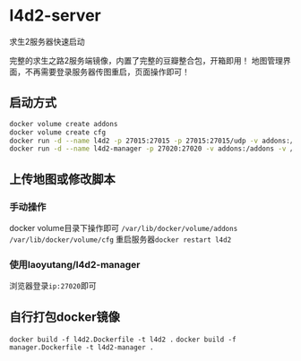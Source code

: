 # l4d2-server
求生2服务器快速启动

完整的求生之路2服务端镜像，内置了完整的豆瓣整合包，开箱即用！
地图管理界面，不再需要登录服务器传图重启，页面操作即可！

## 启动方式
```sh
docker volume create addons
docker volume create cfg
docker run -d --name l4d2 -p 27015:27015 -p 27015:27015/udp -v addons:/l4d2/left4dead2/addons -v cfg:/l4d2/left4dead2/cfg laoyutang/l4d2:latest
docker run -d --name l4d2-manager -p 27020:27020 -v addons:/addons -v /var/run/docker.sock:/var/run/docker.sock -e L4D2_MANAGER_PASSWORD=设置上传地图的密码 laoyutang/l4d2-manager:latest
```

## 上传地图或修改脚本
### 手动操作
docker volume目录下操作即可  ```/var/lib/docker/volume/addons```  ```/var/lib/docker/volume/cfg```
重启服务器```docker restart l4d2```
### 使用laoyutang/l4d2-manager
浏览器登录```ip:27020```即可
## 自行打包docker镜像
```docker build -f l4d2.Dockerfile -t l4d2 .```
```docker build -f manager.Dockerfile -t l4d2-manager .```
